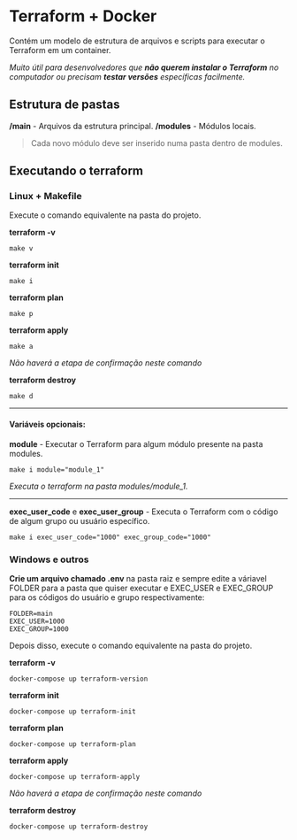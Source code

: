 # Terraform + Docker
Contém um modelo de estrutura de arquivos e scripts para executar o Terraform em um container. 

*Muito útil para desenvolvedores que **não querem instalar o Terraform** no computador ou precisam **testar versões** específicas facilmente.*

## Estrutura de pastas


**/main** - Arquivos da estrutura principal.
**/modules** - Módulos locais.

> Cada novo módulo deve ser inserido numa pasta dentro de modules.

## Executando o terraform

### Linux + Makefile

Execute o comando equivalente na pasta do projeto.

**terraform -v**

    make v

**terraform init**

    make i

**terraform plan**

    make p

**terraform apply**

    make a
*Não haverá a etapa de confirmação neste comando*

**terraform destroy**

    make d

---

#### Variáveis opcionais:

**module** - Executar o Terraform para algum módulo presente na pasta modules.

    make i module="module_1"
*Executa o terraform na pasta modules/module_1.*

---

**exec_user_code** e **exec_user_group** - Executa o Terraform com o código de algum grupo ou usuário específico.

    make i exec_user_code="1000" exec_group_code="1000"

### Windows e outros

**Crie um arquivo chamado .env** na pasta raiz e sempre edite a váriavel FOLDER para a pasta que quiser executar e EXEC_USER e EXEC_GROUP para os códigos do usuário e grupo respectivamente:

    FOLDER=main
    EXEC_USER=1000
    EXEC_GROUP=1000

Depois disso, execute o comando equivalente na pasta do projeto.

**terraform -v**

    docker-compose up terraform-version

**terraform init**

    docker-compose up terraform-init

**terraform plan**

    docker-compose up terraform-plan

**terraform apply**

    docker-compose up terraform-apply
*Não haverá a etapa de confirmação neste comando*

**terraform destroy**

    docker-compose up terraform-destroy